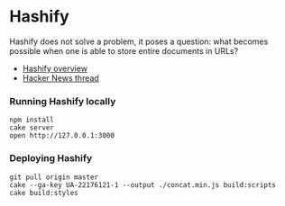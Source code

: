 # Hashify

Hashify does not solve a problem, it poses a question: what becomes possible
when one is able to store entire documents in URLs?

  - [Hashify overview](http://bit.ly/dXYxGU)
  - [Hacker News thread](http://news.ycombinator.com/item?id=2464213)

### Running Hashify locally

    npm install
    cake server
    open http://127.0.0.1:3000

### Deploying Hashify

    git pull origin master
    cake --ga-key UA-22176121-1 --output ./concat.min.js build:scripts
    cake build:styles
